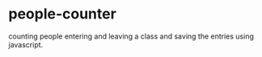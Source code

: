 # people-counter
counting people entering and leaving a class and saving the entries using javascript.
